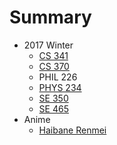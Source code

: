 # Summary

* 2017 Winter
  * [CS 341](2017-01/cs341.md)
  * [CS 370](2017-01/cs370.md)
  * PHIL 226
  * [PHYS 234](2017-01/phys234.md)
  * [SE 350](2017-01/se350.md)
  * [SE 465](2017-01/se465.md)
* Anime
  * [Haibane Renmei](anime/haibane-renmei.md)
